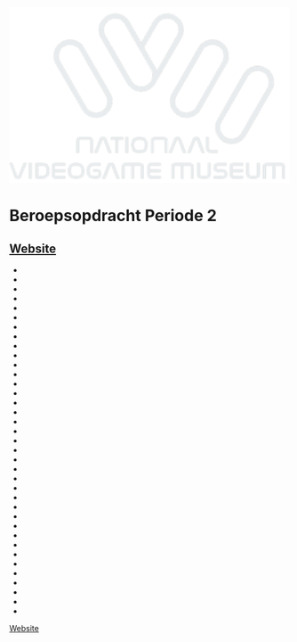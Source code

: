 ![Logo](Web/img/d621ec_87c047d62af445ac8912eca737d8dd94_mv2.webp)

# Beroepsopdracht Periode 2 

[Website](https://www.youtube.com/watch?v=dQw4w9WgXcQ)
-
-
-
-
-
-
-
-
-
-
-
-
-
-
-
-
-
-
-
-
-
-
-
-
-
-
-
-
-
-
-
-
-
-
-
-
-
-
[Website](https://34898.hosts1.ma-cloud.nl/)
